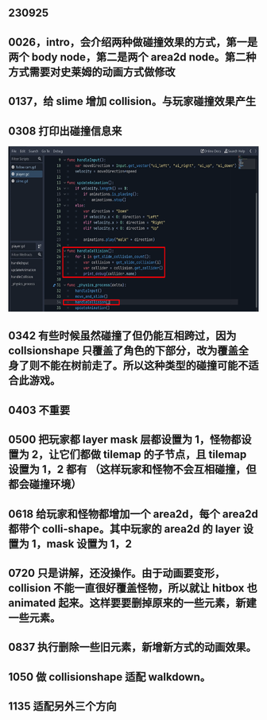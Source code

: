 ## 230925

## 0026，intro，会介绍两种做碰撞效果的方式，第一是两个 body node，第二是两个 area2d node。第二种方式需要对史莱姆的动画方式做修改

## 0137，给 slime 增加 collision。与玩家碰撞效果产生

## 0308 打印出碰撞信息来

<img src='./img/2023-09-25-17-09-44.png' height=333px></img>

## 0342 有些时候虽然碰撞了但仍能互相跨过，因为 collsionshape 只覆盖了角色的下部分，改为覆盖全身了则不能在树前走了。所以这种类型的碰撞可能不适合此游戏。

## 0403 不重要

## 0500 把玩家都 layer mask 层都设置为 1，怪物都设置为 2，让它们都做 tilemap 的子节点，且 tilemap 设置为 1，2 都有 （这样玩家和怪物不会互相碰撞，但都会碰撞环境）

## 0618 给玩家和怪物都增加一个 area2d，每个 area2d 都带个 colli-shape。其中玩家的 area2d 的 layer 设置为 1，mask 设置为 1，2

## 0720 只是讲解，还没操作。由于动画要变形，collision 不能一直很好覆盖怪物，所以就让 hitbox 也 animated 起来。这样要要删掉原来的一些元素，新建一些元素。

## 0837 执行删除一些旧元素，新增新方式的动画效果。

## 1050 做 collisionshape 适配 walkdown。

## 1135 适配另外三个方向

## 
